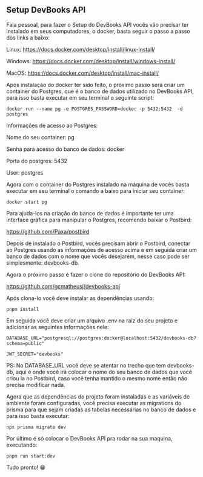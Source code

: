 ## Setup DevBooks API

Fala pessoal, para fazer o Setup do DevBooks API vocês vão precisar ter instalado em seus computadores, o docker, basta seguir o passo a passo dos links a baixo:

Linux: https://docs.docker.com/desktop/install/linux-install/

Windows: https://docs.docker.com/desktop/install/windows-install/

MacOS: https://docs.docker.com/desktop/install/mac-install/

Após instalação do docker ter sido feito, o próximo passo será criar um container do Postgres, que é o banco de dados utilizado no DevBooks API, para isso basta executar em seu terminal o seguinte script:

```
docker run --name pg -e POSTGRES_PASSWORD=docker -p 5432:5432  -d postgres
```

Informações de acesso ao Postgres:

Nome do seu container: pg

Senha para acesso do banco de dados: docker

Porta do postgres: 5432

User: postgres

Agora com o container do Postgres instalado na máquina de vocês basta executar em seu terminal o comando a baixo para iniciar seu container:

```
docker start pg
```

Para ajuda-los na criação do banco de dados é importante ter uma interface gráfica para manipular o Postgres, recomendo baixar o Postbird:

https://github.com/Paxa/postbird

Depois de instalado o Postbird, vocês precisam abrir o Postbird, conectar ao Postgres usando as informações de acesso acima e em seguida criar um banco de dados com o nome que vocês desejarem, nesse caso pode ser simplesmente: devbooks-db.

Agora o próximo passo é fazer o clone do repositório do DevBooks API: 

https://github.com/gcmatheusj/devbooks-api

Após clona-lo você deve instalar as dependências usando:

```
pnpm install
```

Em seguida você deve criar um arquivo .env na raiz do seu projeto e adicionar as seguintes informações nele:

```
DATABASE_URL="postgresql://postgres:docker@localhost:5432/devbooks-db?schema=public"

JWT_SECRET="devbooks"
```

PS: No DATABASE_URL você deve se atentar no trecho que tem devbooks-db, aqui é onde você irá colocar o nome do seu banco de dados que você criou la no Postbird, caso você tenha mantido o mesmo nome então não precisa modificar nada.


Agora que as dependências do projeto foram instaladas e as variáveis de ambiente foram configuradas, você precisa executar as migrations do prisma para que sejam criadas as tabelas necessárias no banco de dados e para isso basta executar:

```
npx prisma migrate dev
```

Por último é só colocar o DevBooks API pra rodar na sua maquina, executando:

```
pnpm run start:dev
```

Tudo pronto! 😁